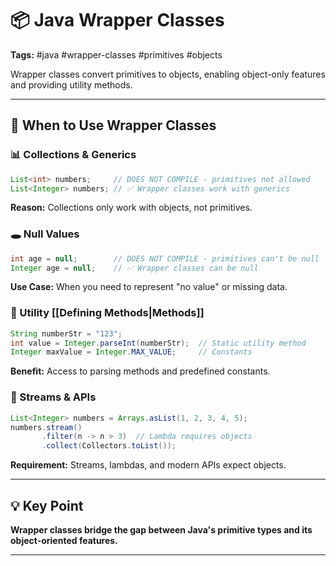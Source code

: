 # 📦 Java Wrapper Classes

**Tags:** #java #wrapper-classes #primitives #objects

Wrapper classes convert primitives to objects, enabling object-only features and providing utility methods.

---

## 🔹 When to Use Wrapper Classes

### 📊 Collections & Generics

```java
List<int> numbers;     // DOES NOT COMPILE - primitives not allowed
List<Integer> numbers; // ✅ Wrapper classes work with generics
```

**Reason:** Collections only work with objects, not primitives.

### 🕳️ Null Values

```java
int age = null;        // DOES NOT COMPILE - primitives can't be null
Integer age = null;    // ✅ Wrapper classes can be null
```

**Use Case:** When you need to represent "no value" or missing data.

### 🔧 Utility [[Defining Methods|Methods]]

```java
String numberStr = "123";
int value = Integer.parseInt(numberStr);  // Static utility method
Integer maxValue = Integer.MAX_VALUE;     // Constants
```

**Benefit:** Access to parsing methods and predefined constants.

### 🌊 Streams & APIs

```java
List<Integer> numbers = Arrays.asList(1, 2, 3, 4, 5);
numbers.stream()
       .filter(n -> n > 3)  // Lambda requires objects
       .collect(Collectors.toList());
```

**Requirement:** Streams, lambdas, and modern APIs expect objects.

---

## 💡 Key Point

**Wrapper classes bridge the gap between Java's primitive types and its object-oriented features.**

---